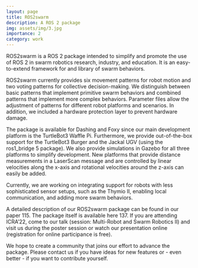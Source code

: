 ```yaml
---
layout: page
title: ROS2swarm
description: A ROS 2 package
img: assets/img/3.jpg
importance: 2
category: work
---
```




ROS2swarm is a ROS 2 package intended to simplify and promote the use of ROS 2 in swarm robotics research, industry, and education. 
It is an easy-to-extend framework for and library of swarm behaviors.

ROS2swarm currently provides six movement patterns for robot motion and two voting patterns for collective decision-making. We distinguish between basic patterns that implement primitive swarm behaviors and combined patterns that implement more complex behaviors. Parameter files allow the adjustment of patterns for different robot platforms and scenarios. In addition, we included a hardware protection layer to prevent hardware damage.

The package is available for Dashing and Foxy since our main development platform is the TurtleBot3 Waffle Pi. Furthermore, we provide out-of-the-box support for the TurtleBot3 Burger and the Jackal UGV (using the ros1_bridge 5 package). We also provide simulations in Gazebo for all three platforms to simplify development. New platforms that provide distance measurements in a LaserScan message and are controlled by linear velocities along the x-axis and rotational velocities around the z-axis can easily be added.

Currently, we are working on integrating support for robots with less sophisticated sensor setups, such as the Thymio II, enabling local communication, and adding more swarm behaviors.

A detailed description of our ROS2swarm package can be found in our paper 115. The package itself is available here 137. If you are attending ICRA’22, come to our talk (session: Multi-Robot and Swarm Robotics II) and visit us during the poster session or watch our presentation online (registration for online participance is free).

We hope to create a community that joins our effort to advance the package. Please contact us if you have ideas for new features or - even better - if you want to contribute yourself.
